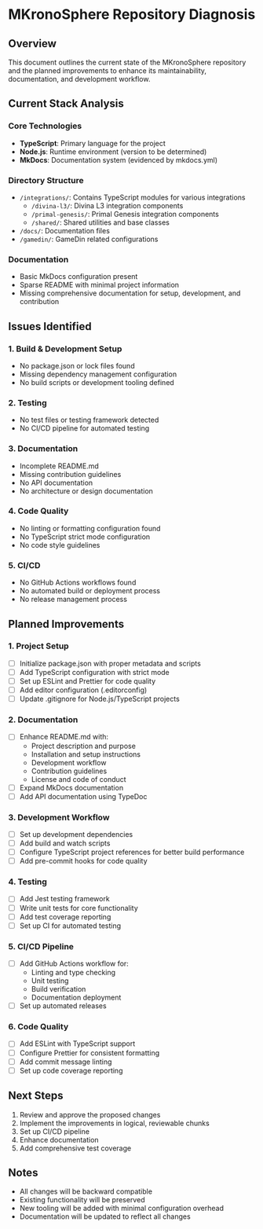 # MKronoSphere Repository Diagnosis

## Overview
This document outlines the current state of the MKronoSphere repository and the planned improvements to enhance its maintainability, documentation, and development workflow.

## Current Stack Analysis

### Core Technologies
- **TypeScript**: Primary language for the project
- **Node.js**: Runtime environment (version to be determined)
- **MkDocs**: Documentation system (evidenced by mkdocs.yml)

### Directory Structure
- `/integrations/`: Contains TypeScript modules for various integrations
  - `/divina-l3/`: Divina L3 integration components
  - `/primal-genesis/`: Primal Genesis integration components
  - `/shared/`: Shared utilities and base classes
- `/docs/`: Documentation files
- `/gamedin/`: GameDin related configurations

### Documentation
- Basic MkDocs configuration present
- Sparse README with minimal project information
- Missing comprehensive documentation for setup, development, and contribution

## Issues Identified

### 1. Build & Development Setup
- No package.json or lock files found
- Missing dependency management configuration
- No build scripts or development tooling defined

### 2. Testing
- No test files or testing framework detected
- No CI/CD pipeline for automated testing

### 3. Documentation
- Incomplete README.md
- Missing contribution guidelines
- No API documentation
- No architecture or design documentation

### 4. Code Quality
- No linting or formatting configuration found
- No TypeScript strict mode configuration
- No code style guidelines

### 5. CI/CD
- No GitHub Actions workflows found
- No automated build or deployment process
- No release management process

## Planned Improvements

### 1. Project Setup
- [ ] Initialize package.json with proper metadata and scripts
- [ ] Add TypeScript configuration with strict mode
- [ ] Set up ESLint and Prettier for code quality
- [ ] Add editor configuration (.editorconfig)
- [ ] Update .gitignore for Node.js/TypeScript projects

### 2. Documentation
- [ ] Enhance README.md with:
  - Project description and purpose
  - Installation and setup instructions
  - Development workflow
  - Contribution guidelines
  - License and code of conduct
- [ ] Expand MkDocs documentation
- [ ] Add API documentation using TypeDoc

### 3. Development Workflow
- [ ] Set up development dependencies
- [ ] Add build and watch scripts
- [ ] Configure TypeScript project references for better build performance
- [ ] Add pre-commit hooks for code quality

### 4. Testing
- [ ] Add Jest testing framework
- [ ] Write unit tests for core functionality
- [ ] Add test coverage reporting
- [ ] Set up CI for automated testing

### 5. CI/CD Pipeline
- [ ] Add GitHub Actions workflow for:
  - Linting and type checking
  - Unit testing
  - Build verification
  - Documentation deployment
- [ ] Set up automated releases

### 6. Code Quality
- [ ] Add ESLint with TypeScript support
- [ ] Configure Prettier for consistent formatting
- [ ] Add commit message linting
- [ ] Set up code coverage reporting

## Next Steps
1. Review and approve the proposed changes
2. Implement the improvements in logical, reviewable chunks
3. Set up CI/CD pipeline
4. Enhance documentation
5. Add comprehensive test coverage

## Notes
- All changes will be backward compatible
- Existing functionality will be preserved
- New tooling will be added with minimal configuration overhead
- Documentation will be updated to reflect all changes
